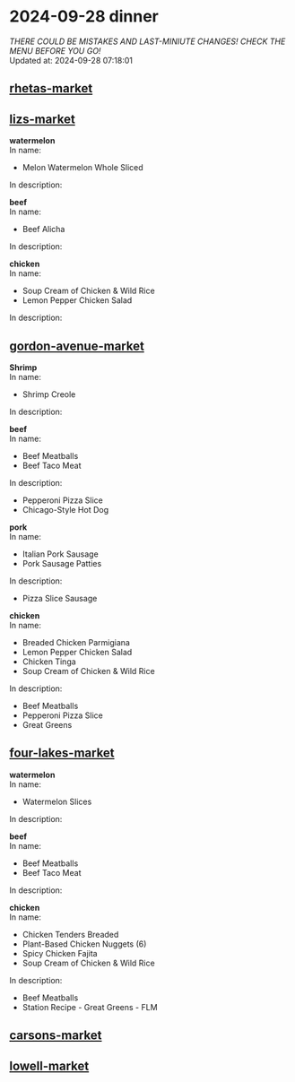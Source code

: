 # 2024-09-28 dinner  
*THERE COULD BE MISTAKES AND LAST-MINIUTE CHANGES! CHECK THE MENU BEFORE YOU GO!*  
Updated at: 2024-09-28 07:18:01  
## [rhetas-market](https://wisc-housingdining.nutrislice.com/menu/rhetas-market/dinner/2024-09-28)  
## [lizs-market](https://wisc-housingdining.nutrislice.com/menu/lizs-market/dinner/2024-09-28)  
**watermelon**  
In name:   
 - Melon Watermelon Whole Sliced  
  
In description:   
  
**beef**  
In name:   
 - Beef Alicha  
  
In description:   
  
**chicken**  
In name:   
 - Soup Cream of Chicken & Wild Rice  
 - Lemon Pepper Chicken Salad  
  
In description:   
  
## [gordon-avenue-market](https://wisc-housingdining.nutrislice.com/menu/gordon-avenue-market/dinner/2024-09-28)  
**Shrimp**  
In name:   
 - Shrimp Creole  
  
In description:   
  
**beef**  
In name:   
 - Beef Meatballs  
 - Beef Taco Meat  
  
In description:   
 - Pepperoni Pizza Slice  
 - Chicago-Style Hot Dog  
  
**pork**  
In name:   
 - Italian Pork Sausage  
 - Pork Sausage Patties  
  
In description:   
 - Pizza Slice Sausage  
  
**chicken**  
In name:   
 - Breaded Chicken Parmigiana  
 - Lemon Pepper Chicken Salad  
 - Chicken Tinga  
 - Soup Cream of Chicken & Wild Rice  
  
In description:   
 - Beef Meatballs  
 - Pepperoni Pizza Slice  
 - Great Greens  
  
## [four-lakes-market](https://wisc-housingdining.nutrislice.com/menu/four-lakes-market/dinner/2024-09-28)  
**watermelon**  
In name:   
 - Watermelon Slices  
  
In description:   
  
**beef**  
In name:   
 - Beef Meatballs  
 - Beef Taco Meat  
  
In description:   
  
**chicken**  
In name:   
 - Chicken Tenders Breaded  
 - Plant-Based Chicken Nuggets (6)  
 - Spicy Chicken Fajita  
 - Soup Cream of Chicken & Wild Rice  
  
In description:   
 - Beef Meatballs  
 - Station Recipe - Great Greens - FLM  
  
## [carsons-market](https://wisc-housingdining.nutrislice.com/menu/carsons-market/dinner/2024-09-28)  
## [lowell-market](https://wisc-housingdining.nutrislice.com/menu/lowell-market/dinner/2024-09-28)  
  
